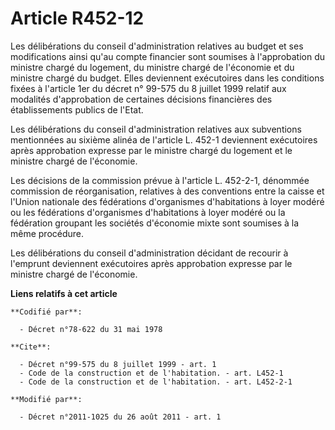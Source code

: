 # Article R452-12

Les délibérations du conseil d'administration relatives au budget et ses modifications ainsi qu'au compte financier sont
soumises à l'approbation du ministre chargé du logement, du ministre chargé de l'économie et du ministre chargé du budget.
Elles deviennent exécutoires dans les conditions fixées à l'article 1er du décret n° 99-575 du 8 juillet 1999 relatif aux
modalités d'approbation de certaines décisions financières des établissements publics de l'Etat. 

Les délibérations du conseil d'administration relatives aux subventions mentionnées au sixième alinéa de l'article L. 452-1
deviennent exécutoires après approbation expresse par le ministre chargé du logement et le ministre chargé de l'économie. 

Les décisions de la commission prévue à l'article L. 452-2-1, dénommée commission de réorganisation, relatives à des
conventions entre la caisse et l'Union nationale des fédérations d'organismes d'habitations à loyer modéré ou les fédérations
d'organismes d'habitations à loyer modéré ou la fédération groupant les sociétés d'économie mixte sont soumises à la même
procédure. 

Les délibérations du conseil d'administration décidant de recourir à l'emprunt deviennent exécutoires après approbation
expresse par le ministre chargé de l'économie.

**Liens relatifs à cet article**

	**Codifié par**:

	  - Décret n°78-622 du 31 mai 1978

	**Cite**:

	  - Décret n°99-575 du 8 juillet 1999 - art. 1
	  - Code de la construction et de l'habitation. - art. L452-1
	  - Code de la construction et de l'habitation. - art. L452-2-1

	**Modifié par**:

	  - Décret n°2011-1025 du 26 août 2011 - art. 1
